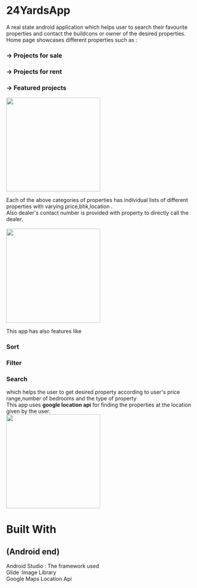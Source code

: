 # 24YardsApp

A real state android application which helps user to search their favourite properties and contact the buildcons or owner of the desired
properties.<br>
Home page showcases different properties such as :<br>
### -> Projects for sale<br>
### -> Projects for rent<br>
### -> Featured projects<br>

<img src="https://user-images.githubusercontent.com/26687212/34789286-b9dbd5ce-f663-11e7-9941-9aa8bf43ced9.jpeg" width="250">

Each of the above categories of properties has individual lists of different properties with varying price,bhk,location .<br>
Also dealer's contact number is provided with property to directly call the dealer.<br>
<br>
<img src="https://user-images.githubusercontent.com/26687212/34789420-2cdea4b6-f664-11e7-9d42-b183c51899c4.jpeg" width="250">

This app has also features like
### Sort
### Filter
### Search
which helps the user to get desired property according to user's price range,number of bedrooms and the type of property<br>
This app uses <b>google location api</b> for finding the properties at the location given by the user.
<br>
<img src="https://user-images.githubusercontent.com/26687212/34789451-56701aee-f664-11e7-9760-6a7d57b1fcdc.jpeg" width="250">

# Built With
## (Android end)
Android Studio : The framework used<br>
Glide :Image Library<br>
Google Maps Location Api<br>
